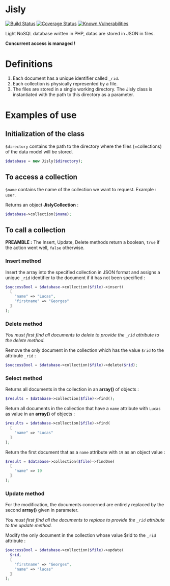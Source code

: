 Jisly
========

[![Build Status](https://travis-ci.org/r0mdau/jisly.svg?branch=master)](https://travis-ci.org/r0mdau/jisly)
[![Coverage Status](https://coveralls.io/repos/github/r0mdau/jisly/badge.svg?branch=master)](https://coveralls.io/github/r0mdau/jisly?branch=master)
[![Known Vulnerabilities](https://snyk.io/test/github/r0mdau/jisly/badge.svg?targetFile=composer.lock)](https://snyk.io/test/github/r0mdau/jisly?targetFile=composer.lock)

Light NoSQL database written in PHP, datas are stored in JSON in files.

**Concurrent access is managed !**

# Definitions

1. Each document has a unique identifier called `_rid`.
2. Each collection is physically represented by a file.
3. The files are stored in a single working directory. The Jisly class is instantiated with the path to this directory 
as a parameter.

# Examples of use

## Initialization of the class

`$directory` contains the path to the directory where the files (=collections) of the data model will be stored.

```php
$database = new Jisly($directory);
```

## To access a collection

`$name` contains the name of the collection we want to request. Example : `user`.

Returns an object **JislyCollection** :
```php
$database->collection($name);
```

## To call a collection

**PREAMBLE :**
The Insert, Update, Delete methods return a boolean, `true` if the action went well, `false` otherwise.

### Insert method

Insert the array into the specified collection in JSON format and assigns a unique `_rid` identifier to the document if 
it has not been specified :
```php
$successBool = $database->collection($file)->insert(
  [
    "name" => "Lucas", 
    "firstname" => "Georges"
  ]
);
```

### Delete method

*You must first find all documents to delete to provide the `_rid` attribute to the delete method.*

Remove the only document in the collection which has the value `$rid` to the attribute `_rid` :
```php
$successBool = $database->collection($file)->delete($rid);
```

### Select method

Returns all documents in the collection in an **array()** of objects :
```php
$results = $database->collection($file)->find();
```

Return all documents in the collection that have a `name` attribute with `Lucas` as value in an **array()** of objects :
```php
$results = $database->collection($file)->find(
  [
    "name" => "Lucas"
  ]
);
```

Return the first document that as a `name` attribute with `19` as an object value :
```php
$result = $database->collection($file)->findOne(
  [
    "name" => 19
  ]
);
```

### Update method

For the modification, the documents concerned are entirely replaced by the second **array()** given in parameter.

*You must first find all the documents to replace to provide the `_rid` attribute to the update method.*

Modify the only document in the collection whose value $rid to the `_rid` attribute :
```php
$successBool = $database->collection($file)->update(
  $rid,
  [
    "firstname" => "Georges", 
    "name" => "lucas"
  ]
);
```